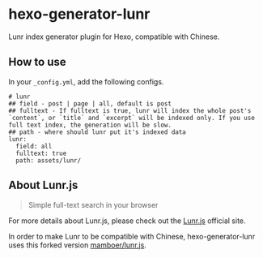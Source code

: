 # hexo-generator-lunr
Lunr index generator plugin for Hexo, compatible with Chinese.

## How to use

In your `_config.yml`, add the following configs.

```
# lunr
## field - post | page | all, default is post
## fulltext - If fulltext is true, lunr will index the whole post's `content`, or `title` and `excerpt` will be indexed only. If you use full text index, the generation will be slow.
## path - where should lunr put it's indexed data
lunr:
  field: all
  fulltext: true
  path: assets/lunr/
```

## About Lunr.js

> Simple full-text search in your browser

For more details about Lunr.js, please check out the [Lunr.js](http://lunrjs.com/) official site.

In order to make Lunr to be compatible with Chinese, hexo-generator-lunr uses this forked version [mamboer/lunr.js](https://github.com/mamboer/lunr.js).

